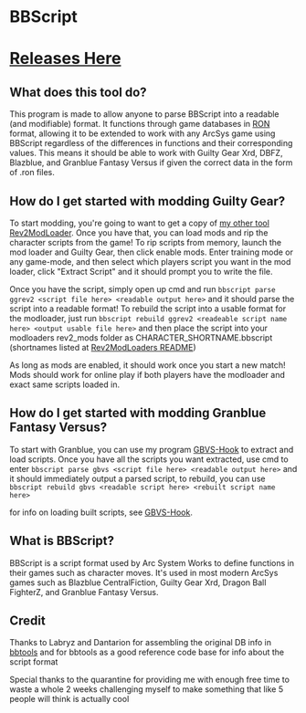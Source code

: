 # BBScript

# [Releases Here](https://github.com/super-continent/bbscript/releases)

## What does this tool do?
This program is made to allow anyone to parse BBScript into a readable (and modifiable) format. It functions through game databases in [RON](https://github.com/ron-rs/ron) format, allowing it to be extended to work with any ArcSys game using BBScript regardless of the differences in functions and their corresponding values. This means it should be able to work with Guilty Gear Xrd, DBFZ, Blazblue, and Granblue Fantasy Versus if given the correct data in the form of .ron files.

## How do I get started with modding Guilty Gear?
To start modding, you're going to want to get a copy of [my other tool Rev2ModLoader](https://github.com/super-continent/Rev2ModLoader). Once you have that, you can load mods and rip the character scripts from the game! To rip scripts from memory, launch the mod loader and Guilty Gear, then click enable mods. Enter training mode or any game-mode, and then select which players script you want in the mod loader, click "Extract Script" and it should prompt you to write the file.

Once you have the script, simply open up cmd and run `bbscript parse ggrev2 <script file here> <readable output here>` and it should parse the script into a readable format! To rebuild the script into a usable format for the modloader, just run `bbscript rebuild ggrev2 <readeable script name here> <output usable file here>` and then place the script into your modloaders rev2_mods folder as CHARACTER_SHORTNAME.bbscript (shortnames listed at [Rev2ModLoaders README](https://github.com/super-continent/Rev2ModLoader))

As long as mods are enabled, it should work once you start a new match! Mods should work for online play if both players have the modloader and exact same scripts loaded in.

## How do I get started with modding Granblue Fantasy Versus?
To start with Granblue, you can use my program [GBVS-Hook](https://github.com/super-continent/gbvs-hook/) to extract and load scripts.
Once you have all the scripts you want extracted, use cmd to enter `bbscript parse gbvs <script file here> <readable output here>` and it should immediately output a parsed script, to rebuild, you can use `bbscript rebuild gbvs <readable script here> <rebuilt script name here>`

for info on loading built scripts, see [GBVS-Hook](https://github.com/super-continent/gbvs-hook/).

## What is BBScript?
BBScript is a script format used by Arc System Works to define functions in their games such as character moves. It's used in most modern ArcSys games such as Blazblue CentralFiction, Guilty Gear Xrd, Dragon Ball FighterZ, and Granblue Fantasy Versus.

## Credit
Thanks to Labryz and Dantarion for assembling the original DB info in [bbtools](https://github.com/dantarion/bbtools) and for bbtools as a good reference code base for info about the script format 

Special thanks to the quarantine for providing me with enough free time to waste a whole 2 weeks challenging myself to make something that like 5 people will think is actually cool
